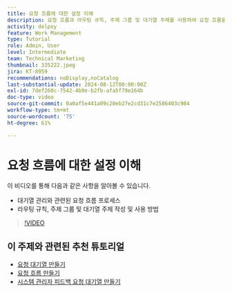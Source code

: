 ```yaml
---
title: 요청 흐름에 대한 설정 이해
description: 요청 흐름과 라우팅 규칙, 주제 그룹 및 대기열 주제를 사용하여 요청 흐름을 만드는 방법에 대해 알아봅니다.
activity: delpoy
feature: Work Management
type: Tutorial
role: Admin, User
level: Intermediate
team: Technical Marketing
thumbnail: 335222.jpeg
jira: KT-8959
recommendations: noDisplay,noCatalog
last-substantial-update: 2024-08-12T00:00:00Z
exl-id: 7def260c-7542-4b9e-b2fb-afa5f79e164b
doc-type: video
source-git-commit: 0a0af5e441a09c20eb27e2cd31c7e2586403c984
workflow-type: tm+mt
source-wordcount: '75'
ht-degree: 61%

---
```


# 요청 흐름에 대한 설정 이해

이 비디오를 통해 다음과 같은 사항을 알아볼 수 있습니다.

* 대기열 관리와 관련된 요청 흐름 프로세스
* 라우팅 규칙, 주제 그룹 및 대기열 주제 작성 및 사용 방법

>[!VIDEO](https://video.tv.adobe.com/v/335222/?quality=12&learn=on)

## 이 주제와 관련된 추천 튜토리얼

* [요청 대기열 만들기](/help/manage-work/request-queues/create-a-request-queue.md)
* [요청 흐름 만들기](/help/manage-work/request-queues/create-a-request-flow.md)
* [시스템 관리자 피드백 요청 대기열 만들기](/help/manage-work/request-queues/create-a-system-admin-feedback-request-queue.md)
